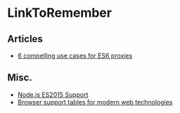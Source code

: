 # LinkToRemember

## Articles
* [6 compelling use cases for ES6 proxies](http://devbryce.com/use-cases-for-es6-proxies/)

## Misc.
* [Node.js ES2015 Support](http://node.green/)
* [Browser support tables for modern web technologies](http://caniuse.com/)
